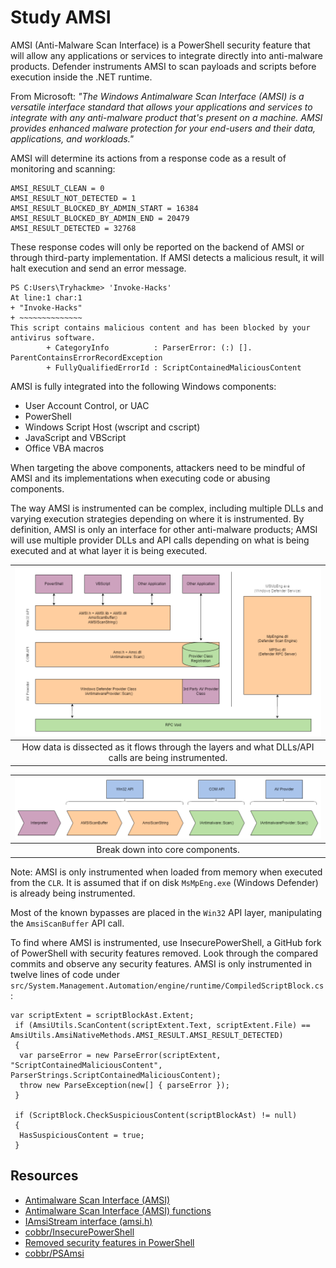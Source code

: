 # Study AMSI

AMSI (Anti-Malware Scan Interface) is a PowerShell security feature that will allow any applications or services to 
integrate directly into anti-malware products. Defender instruments AMSI to scan payloads and scripts before execution 
inside the .NET runtime. 

From Microsoft: _"The Windows Antimalware Scan Interface (AMSI) is a versatile interface standard that allows your applications and services to integrate with any anti-malware product that's present on a machine. AMSI provides enhanced malware protection for your end-users and their data, applications, and workloads."_

AMSI will determine its actions from a response code as a result of monitoring and scanning:

    AMSI_RESULT_CLEAN = 0
    AMSI_RESULT_NOT_DETECTED = 1
    AMSI_RESULT_BLOCKED_BY_ADMIN_START = 16384
    AMSI_RESULT_BLOCKED_BY_ADMIN_END = 20479
    AMSI_RESULT_DETECTED = 32768

These response codes will only be reported on the backend of AMSI or through third-party implementation. If AMSI 
detects a malicious result, it will halt execution and send an error message.

```text
PS C:Users\Tryhackme> 'Invoke-Hacks'
At line:1 char:1
+ "Invoke-Hacks"
+ ~~~~~~~~~~~~~~
This script contains malicious content and has been blocked by your antivirus software.
		+ CategoryInfo          : ParserError: (:) []. ParentContainsErrorRecordException
		+ FullyQualifiedErrorId : ScriptContainedMaliciousContent
```

AMSI is fully integrated into the following Windows components:

* User Account Control, or UAC
* PowerShell
* Windows Script Host (wscript and cscript)
* JavaScript and VBScript
* Office VBA macros

When targeting the above components, attackers need to be mindful of AMSI and its implementations when executing code 
or abusing components.

The way AMSI is instrumented can be complex, including multiple DLLs and varying execution strategies depending on 
where it is instrumented. By definition, AMSI is only an interface for other anti-malware products; AMSI will use 
multiple provider DLLs and API calls depending on what is being executed and at what layer it is being executed.

| ![AMSI layers](../../_static/images/amsi-layers.png) |
|:--:|
| How data is dissected as it flows through the layers and what DLLs/API calls are being instrumented. |

| ![AMSI flow](../../_static/images/amsi-flow.png) |
|:--:|
| Break down into core components. |

Note: AMSI is only instrumented when loaded from memory when executed from the `CLR`. It is assumed that if on disk 
`MsMpEng.exe` (Windows Defender) is already being instrumented.

Most of the known bypasses are placed in the `Win32` API layer, manipulating the `AmsiScanBuffer` API call. 

To find where AMSI is instrumented, use InsecurePowerShell, a GitHub fork of PowerShell with security features removed. 
Look through the compared commits and observe any security features. AMSI is only instrumented in twelve lines of 
code under `src/System.Management.Automation/engine/runtime/CompiledScriptBlock.cs`:

```text
var scriptExtent = scriptBlockAst.Extent;
 if (AmsiUtils.ScanContent(scriptExtent.Text, scriptExtent.File) == AmsiUtils.AmsiNativeMethods.AMSI_RESULT.AMSI_RESULT_DETECTED)
 {
  var parseError = new ParseError(scriptExtent, "ScriptContainedMaliciousContent", ParserStrings.ScriptContainedMaliciousContent);
  throw new ParseException(new[] { parseError });
 }

 if (ScriptBlock.CheckSuspiciousContent(scriptBlockAst) != null)
 {
  HasSuspiciousContent = true;
 }
```

## Resources

* [Antimalware Scan Interface (AMSI)](https://learn.microsoft.com/en-us/windows/win32/amsi/antimalware-scan-interface-portal)
* [Antimalware Scan Interface (AMSI) functions](https://learn.microsoft.com/en-us/windows/win32/amsi/antimalware-scan-interface-functions)
* [IAmsiStream interface (amsi.h)](https://learn.microsoft.com/en-us/windows/win32/api/amsi/nn-amsi-iamsistream)
* [cobbr/InsecurePowerShell](https://github.com/cobbr/InsecurePowerShell)
* [Removed security features in PowerShell](https://github.com/PowerShell/PowerShell/compare/master...cobbr:master)
* [cobbr/PSAmsi](https://github.com/cobbr/PSAmsi)
